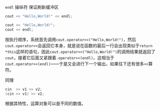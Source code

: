 `endl` 操纵符 保证刷新缓冲区
```c++
cout << "Hello,World!" << endl;

cout << "Hello,World!";
cout << endl;
```



按执行顺序，系统首先调用`cout.operator<<("Hello,World!")`，然后`cout.operator<<`会返回它本身，就是说在函数的最后一行会出现类似于`return *this`这样的语句，因此`cout.operator<<("Hello,World!")`的调用结果就返回了`cout`，接着它后面又紧跟着`.operator<<(endl)`，这相当于`cout.operator<<(endl)`——于是又会进行下一个输出，如果往下还有很多`<<`算符。

同理
```c++
cin  >> v1 >> v2;
(cin >> v1) >> v2;
```

根据其特性，运算对象可以是不同的数值。
